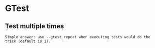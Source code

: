 GTest
=====

## Test multiple times

```
Simple answer: use --gtest_repeat when executing tests would do the trick (default is 1).
```

